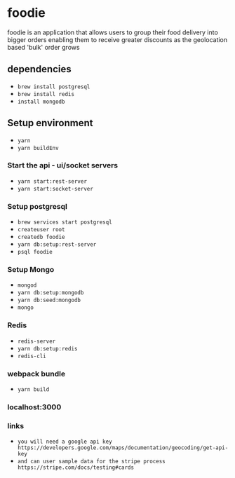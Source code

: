# foodie

foodie is an application that allows users to group their food delivery into bigger orders enabling them to receive greater discounts as the geolocation based 'bulk' order grows

## dependencies

- `brew install postgresql`
- `brew install redis`
- `install mongodb`

## Setup environment

- `yarn`
- `yarn buildEnv`

### Start the api - ui/socket servers

- `yarn start:rest-server`
- `yarn start:socket-server`

### Setup postgresql

- `brew services start postgresql`
- `createuser root`
- `createdb foodie`
- `yarn db:setup:rest-server`
- `psql foodie`

### Setup Mongo

- `mongod`
- `yarn db:setup:mongodb`
- `yarn db:seed:mongodb`
- `mongo`

### Redis

- `redis-server`
- `yarn db:setup:redis`
- `redis-cli`

<!-- ### Start the ui servers -->

<!-- - `yarn start:server` -->

### webpack bundle

- `yarn build`

### localhost:3000

### links

- `you will need a google api key https://developers.google.com/maps/documentation/geocoding/get-api-key`
- `and can user sample data for the stripe process https://stripe.com/docs/testing#cards`
